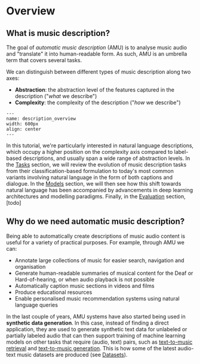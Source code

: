 # Overview

## What is music description?
The goal of *automatic music description* (AMU) is to analyse music audio and "translate" it into human-readable form. 
As such, AMU is an umbrella term that covers several tasks. 

We can distinguish between different types of music description along two axes:
- **Abstraction**: the abstraction level of the features captured in the description ("*what* we describe")
- **Complexity**: the complexity of the description ("*how* we describe")

```{figure} ./img/description.png
---
name: description_overview
width: 600px
align: center
---

```

In this tutorial, we're particularly interested in natural language descriptions, which occupy a higher position on the complexity axis compared to label-based descriptions, and usually span a wide range of abstraction levels. In the [Tasks](description_tasks) section, we will review the evolution of music description tasks from their classification-based formulation to today's most common variants involving natural language in the form of both captions and dialogue. In the [Models](description_models) section, we will then see how this shift towards natural language has been accompanied by advancements in deep learning architectures and modelling paradigms. Finally, in the [Evaluation](description_evaluation) section, [todo]

## Why do we need automatic music description?
Being able to automatically create descriptions of music audio content is useful for a variety of practical purposes. For example, through AMU we can:

- Annotate large collections of music for easier search, navigation and organisation
- Generate human-readable summaries of musical content for the Deaf or Hard-of-hearing, or when audio playback is not possible
- Automatically caption music sections in videos and films
- Produce educational resources 
- Enable personalised music recommendation systems using natural language queries

In the last couple of years, AMU systems have also started being used in **synthetic data generation**. In this case, instead of finding a direct application, they are used to generate synthetic text data for unlabeled or partially labeled audio that can then support training of machine learning models on other tasks that require (audio, text) pairs, such as [text-to-music retrieval](retrieval) and [text-to-music generation](generation). This is how some of the latest audio-text music datasets are produced (see [Datasets](caption_datasets)).
